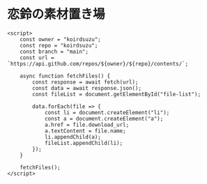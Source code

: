 <!DOCTYPE html>
<html lang="ja">
<head>
    <meta charset="UTF-8">
    <meta name="viewport" content="width=device-width, initial-scale=1.0">
    <title>koirdsuzu</title>
    <style>
        body { font-family: Arial, sans-serif; }
        ul { list-style-type: none; padding: 0; }
        li { margin: 5px 0; }
    </style>
</head>
<body>
    <h1>恋鈴の素材置き場</h1>
    <ul id="file-list"></ul>

    <script>
        const owner = "koirdsuzu";
        const repo = "koirdsuzu";
        const branch = "main";
        const url = `https://api.github.com/repos/${owner}/${repo}/contents/`;

        async function fetchFiles() {
            const response = await fetch(url);
            const data = await response.json();
            const fileList = document.getElementById("file-list");

            data.forEach(file => {
                const li = document.createElement("li");
                const a = document.createElement("a");
                a.href = file.download_url;
                a.textContent = file.name;
                li.appendChild(a);
                fileList.appendChild(li);
            });
        }

        fetchFiles();
    </script>
</body>
</html>
